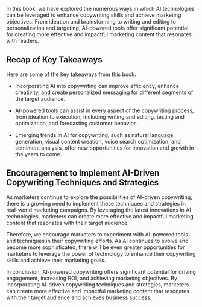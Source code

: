 
In this book, we have explored the numerous ways in which AI technologies can be leveraged to enhance copywriting skills and achieve marketing objectives. From ideation and brainstorming to writing and editing to personalization and targeting, AI-powered tools offer significant potential for creating more effective and impactful marketing content that resonates with readers.

Recap of Key Takeaways
----------------------

Here are some of the key takeaways from this book:

* Incorporating AI into copywriting can improve efficiency, enhance creativity, and create personalized messaging for different segments of the target audience.

* AI-powered tools can assist in every aspect of the copywriting process, from ideation to execution, including writing and editing, testing and optimization, and forecasting customer behavior.

* Emerging trends in AI for copywriting, such as natural language generation, visual content creation, voice search optimization, and sentiment analysis, offer new opportunities for innovation and growth in the years to come.

Encouragement to Implement AI-Driven Copywriting Techniques and Strategies
--------------------------------------------------------------------------

As marketers continue to explore the possibilities of AI-driven copywriting, there is a growing need to implement these techniques and strategies in real-world marketing campaigns. By leveraging the latest innovations in AI technologies, marketers can create more effective and impactful marketing content that resonates with their target audience.

Therefore, we encourage marketers to experiment with AI-powered tools and techniques in their copywriting efforts. As AI continues to evolve and become more sophisticated, there will be even greater opportunities for marketers to leverage the power of technology to enhance their copywriting skills and achieve their marketing goals.

In conclusion, AI-powered copywriting offers significant potential for driving engagement, increasing ROI, and achieving marketing objectives. By incorporating AI-driven copywriting techniques and strategies, marketers can create more effective and impactful marketing content that resonates with their target audience and achieves business success.